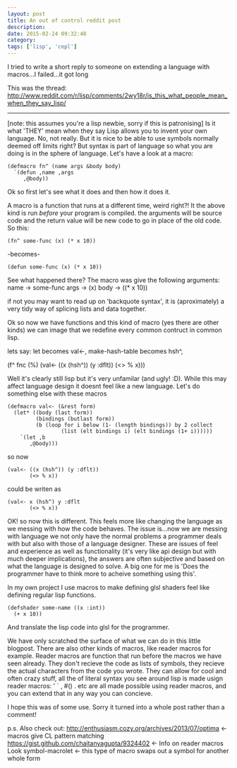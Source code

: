 ```yaml
---
layout: post
title: An out of control reddit post
description:
date: 2015-02-24 09:32:48
category:
tags: ['lisp', 'cepl']
---
```


I tried to write a short reply to someone on extending a language with macros...I failed...it got long

This was the thread: http://www.reddit.com/r/lisp/comments/2wy18r/is_this_what_people_mean_when_they_say_lisp/

--------------------------------------------------

[note: this assumes you're a lisp newbie, sorry if this is patronising]
Is it what 'THEY' mean when they say Lisp allows you to invent your own language. No, not really. But it is nice to be able to use symbols normally deemed off limits right? But syntax is part of language so what you are doing is in the sphere of language. Let's have a look at a macro:

    (defmacro fn^ (name args &body body)
      `(defun ,name ,args
         ,@body))

Ok so first let's see what it does and then how it does it.

A macro is a function that runs at a different time, weird right?! It the above kind is run *before* your program is compiled. the arguments will be source code and the return value will be new code to go in place of the old code. So this:

    (fn^ some-func (x) (* x 10))

-becomes-

    (defun some-func (x) (* x 10))

See what happened there? The macro was give the following arguments:
name -> some-func
args -> (x)
body -> ((* x 10))

if not you may want to read up on 'backquote syntax', it is (aproximately) a very tidy way of splicing lists and data together.

Ok so now we have functions and this kind of macro (yes there are other kinds) we can image that we redefine every common contruct in common lisp.

lets say: let becomes val<-, make-hash-table becomes hsh^,

(f^ fnc (%)
    (val<- ((x (hsh^)) (y :dflt))
           (<> % x)))

Well it's clearly still lisp but it's very unfamilar (and ugly! :D). While this may affect language design it doesnt feel like a new language. Let's do something else with these macros

    (defmacro val<- (&rest form)
      (let* ((body (last form))
             (bindings (butlast form))
             (b (loop for i below (1- (length bindings)) by 2 collect
                     (list (elt bindings i) (elt bindings (1+ i))))))
        `(let ,b
           ,@body)))

so now

    (val<- ((x (hsh^)) (y :dflt))
           (<> % x))

could be writen as

    (val<- x (hsh^) y :dflt
           (<> % x))

OK! so now this is different. This feels more like changing the language as we messing with how the code behaves.
The issue is...now we are messing with language we not only have the normal problems a programmer deals with but also with those of a language designer. These are issues of feel and experience as well as functionality (it's very like api design but with much deeper implications), the answers are often subjective and based on what the language is designed to solve. A big one for me is 'Does the programmer have to think more to acheive something using this'.

In my own project I use macros to make defining glsl shaders feel like defining regular lisp functions.

    (defshader some-name ((x :int))
      (+ x 10))

And translate the lisp code into glsl for the programmer.

We have only scratched the surface of what we can do in this little blogpost. There are also other kinds of macros, like reader macros for example. Reader macros are function that run before the macros we have seen already. They don't recieve the code as lists of symbols, they recieve the actual characters from the code you wrote. They can allow for cool and often crazy stuff, all the of literal syntax you see around lisp is made usign reader macros: ' ` , #() . etc are all made possible using reader macros, and you can extend that in any way you can concieve.

I hope this was of some use. Sorry it turned into a whole post rather than a comment!

p.s.
Also check out:
http://enthusiasm.cozy.org/archives/2013/07/optima  <- macros give CL pattern matching
https://gist.github.com/chaitanyagupta/9324402 <- Info on reader macros
Look symbol-macrolet <- this type of macro swaps out a symbol for another whole form
